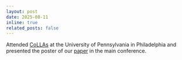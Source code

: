```yaml
---
layout: post
date: 2025-08-11
inline: true
related_posts: false
---
```


Attended [CoLLAs](https://lifelong-ml.cc) at the University of Pennsylvania in Philadelphia and presented the poster of our [paper](https://arxiv.org/pdf/2506.00037) in the main conference.
